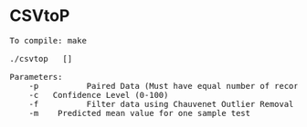 # CSVtoP
<pre>
To compile: make

./csvtop <parameters> <file1> [<file2>]

Parameters:
    -p          Paired Data (Must have equal number of records in each file)
    -c <level>  Confidence Level (0-100)
    -f          Filter data using Chauvenet Outlier Removal before running test
    -m <mean>   Predicted mean value for one sample test
</pre>


